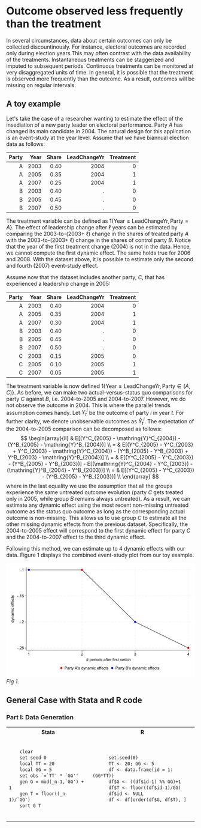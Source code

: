 # Outcome observed less frequently than the treatment

In several circumstances, data about certain outcomes can only be collected discountinously. For instance, electoral outcomes are recorded only during election years.This may often contrast with the data availability of the treatments. Instantaneous treatments can be staggerized and imputed to subsequent periods. Continuous treatments can be monitored at very disaggregated units of time. In general, it is possible that the treatment is observed more frequently than the outcome. As a result, outcomes will be missing on regular intervals. 

## A toy example

Let's take the case of a researcher wanting to estimate the effect of the insediation of a new party leader on electoral performance. Party $A$ has changed its main candidate in 2004. The natural design for this application is an event-study at the year level. Assume that we have biannual election data as follows:

| Party |Year |Share |LeadChangeYr|Treatment|
| ----: |----:|----: |----:       |----:    |
| A     |2003 |0.40  |2004        |0        |
| A     |2005 |0.35  |2004        |1        |
| A     |2007 |0.25  |2004        |1        |
| B     |2003 |0.40  |.           |0        |
| B     |2005 |0.45  |.           |0        |
| B     |2007 |0.50  |.           |0        |

The treatment variable can be defined as $1\lbrace\text{Year} \geq \text{LeadChangeYr}, \text{Party} = A\rbrace$. The effect of leadership change after $\ell$ years can be estimated by comparing the 2003-to-(2003+ $\ell$) change in the shares of treated party $A$ with the 2003-to-(2003+ $\ell$) change in the shares of control party $B$. Notice that the year of the first treatment change (2004) is not in the data. Hence, we cannot compute the first dynamic effect. The same holds true for 2006 and 2008. With the dataset above, it is possible to estimate only the second and fourth (2007) event-study effect. 

Assume now that the dataset includes another party, $C$, that has experienced a leadership change in 2005:

| Party |Year |Share |LeadChangeYr|Treatment|
| ----: |----:|----: |----:       |----:    |
| A     |2003 |0.40  |2004        |0        |
| A     |2005 |0.35  |2004        |1        |
| A     |2007 |0.30  |2004        |1        |
| B     |2003 |0.40  |.           |0        |
| B     |2005 |0.45  |.           |0        |
| B     |2007 |0.50  |.           |0        |
| C     |2003 |0.15  |2005        |0        |
| C     |2005 |0.10  |2005        |1        |
| C     |2007 |0.05  |2005        |1        |

The treatment variable is now defined $1\lbrace\text{Year} \geq \text{LeadChangeYr}, \text{Party} \in (A, C)\rbrace$. As before, we can make two actual-versus-status quo comparisons for party $C$ against $B$, i.e. 2004-to-2005 and 2004-to-2007. However, we do not observe the outcome in 2004. This is where the parallel trends assumption comes handy. Let $Y^i_t$ be the outcome of party $i$ in year $t$. For further clarity, we denote unobservable outcomes as $\mathring{Y}^i_t$. The expectation of the 2004-to-2005 comparison can be decomposed as follows:
$$
\begin{array}{ll}
& E[(Y^C_{2005} - \mathring{Y}^C_{2004}) - (Y^B_{2005} - \mathring{Y}^B_{2004})] \\
= & E[(Y^C_{2005} - Y^C_{2003} +  Y^C_{2003} - \mathring{Y}^C_{2004}) - (Y^B_{2005}  - Y^B_{2003} +  Y^B_{2003} - \mathring{Y}^B_{2004})]  \\
= & E[(Y^C_{2005} - Y^C_{2003}) -  (Y^B_{2005}  - Y^B_{2003})] - E[(\mathring{Y}^C_{2004} - Y^C_{2003})  - (\mathring{Y}^B_{2004} - Y^B_{2003})] \\
= & E[(Y^C_{2005} - Y^C_{2003}) -  (Y^B_{2005}  - Y^B_{2003})] \\
\end{array}
$$
where in the last equality we use the assumption that all the groups experience the same untreated outcome evolution (party $C$ gets treated only in 2005, while group $B$ remains always untreated). As a result, we can estimate any dynamic effect using the most recent non-missing untreated outcome as the status quo outcome as long as the corresponding actual outcome is non-missing. This allows us to use group $C$ to estimate all the other missing dynamic effects from the previous dataset. Specifically, the 2004-to-2005 effect will correspond to the first dynamic effect for party $C$ and the 2004-to-2007 effect to the third dynamic effect.

Following this method, we can estimate up to 4 dynamic effects with our data. Figure 1 displays the combined event-study plot from our toy example.

![vignette_1_Stata_fig1.jpg](https://github.com/DiegoCiccia/did_multiplegt_dyn/blob/main/vignettes/assets/vignette_1_Stata_fig1.jpg)
*Fig 1.*



## General Case with Stata and R code

### Part I: Data Generation 

<table>
  <tr>
    <th>Stata</th>
    <th>R</th>
  </tr>
  <tr>
    <td>
    <pre><code>
    clear
    set seed 0
    local TT = 20
    local GG = 5
    set obs `=`TT' * `GG''
    gen G = mod(_n-1,`GG') + 1
    gen T = floor((_n-1)/`GG')
    sort G T
    </pre></code>
    </td>
    <td>
    <pre><code>
      set.seed(0)
      TT <- 20; GG <- 5
      df <- data.frame(id = 1:(GG*TT))
      df$G <- ((df$id-1) %% GG)+1
      df$T <- floor((df$id-1)/GG)
      df$id <- NULL
      df <- df[order(df$G, df$T), ]
    </pre></code>
    </td>
  </tr>
</table>

